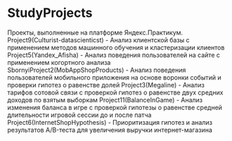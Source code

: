 # StudyProjects 
Проекты, выполненные на платформе Яндекс.Практикум.
Project9(Culturist-datascienticst) - Анализ клиентской базы с применением методов машинного обучения и кластеризации клиентов
Project5(Yandex_Afisha) - Анализ поведения пользователей на сайте с применением когортного анализа
SbornyiProject2(MobAppShopProducts) - Анализ поведения пользователей мобильного приложения на основе воронки событий и проверки гипотез о равенстве долей
Project3(Megaline) - Анализ тарифов сотовой связи с проверкой гипотез о равенстве двух средних доходов по взятым выборкам
Project11(BalanceInGame) - Анализ изменения баланса в игре с проверкой гипотезы о равенстве средней длительности игровой сессии до и после патча
Project6(InternetShopHypothesis) - Приоритизация гипотез и анализ результатов A/B-теста для увеличения выручки интернет-магазина
